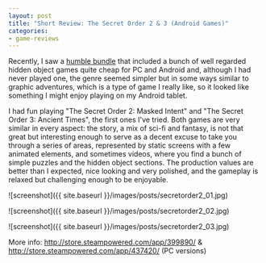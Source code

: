 ```yaml
---
layout: post
title: "Short Review: The Secret Order 2 & 3 (Android Games)"
categories:
- game-reviews
---
```


<p>Recently, I saw a <a href="https://www.humblebundle.com/mobile/artifex-mundi-pc-and-mobile">humble bundle</a> that included a bunch of well regarded hidden object games quite cheap for PC and Android and, although I had never played one, the genre seemed simpler but in some ways similar to graphic adventures, which is a type of game I really like, so it looked like something I might enjoy playing on my Android tablet.</p>

<p>I had fun playing "The Secret Order 2: Masked Intent" and "The Secret Order 3: Ancient Times", the first ones I've tried. Both games are very similar in every aspect: the story, a mix of sci-fi and fantasy, is not that great but interesting enough to serve as a decent excuse to take you through a series of areas, represented by static screens with a few animated elements, and sometimes videos, where you find a bunch of simple puzzles and the hidden object sections. The production values are better than I expected, nice looking and very polished, and the gameplay is relaxed but challenging enough to be enjoyable.</p>


![screenshot]({{ site.baseurl }}/images/posts/secretorder2_01.jpg)


![screenshot]({{ site.baseurl }}/images/posts/secretorder2_02.jpg)


![screenshot]({{ site.baseurl }}/images/posts/secretorder2_03.jpg)


<p>More info: <a href="http://store.steampowered.com/app/399890/">http://store.steampowered.com/app/399890/</a> & <a href="http://store.steampowered.com/app/437420/">http://store.steampowered.com/app/437420/</a> (PC versions)</p>
